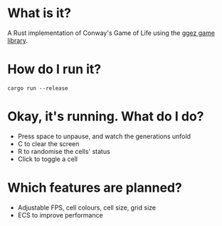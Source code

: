 # What is it?
A Rust implementation of Conway's Game of Life using the [ggez game library](ggez.rs).

# How do I run it?
```
cargo run --release
```

# Okay, it's running. What do I do?
* Press space to unpause, and watch the generations unfold
* C to clear the screen
* R to randomise the cells' status
* Click to toggle a cell

# Which features are planned?
* Adjustable FPS, cell colours, cell size, grid size
* ECS to improve performance
